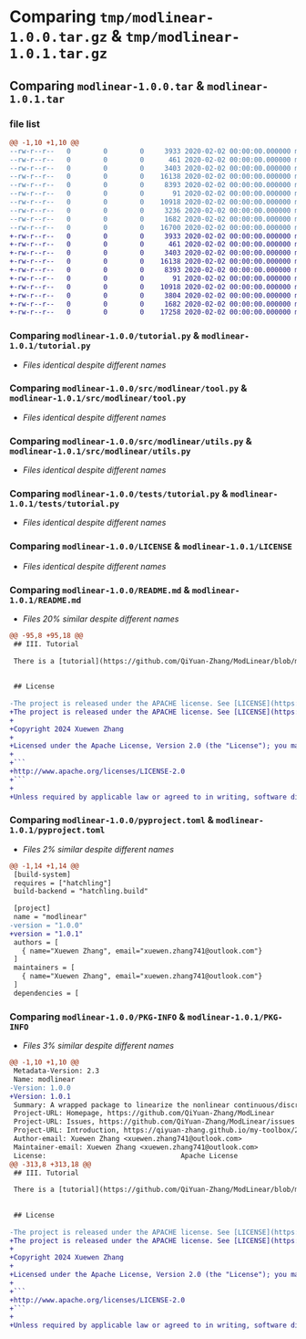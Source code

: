 # Comparing `tmp/modlinear-1.0.0.tar.gz` & `tmp/modlinear-1.0.1.tar.gz`

## Comparing `modlinear-1.0.0.tar` & `modlinear-1.0.1.tar`

### file list

```diff
@@ -1,10 +1,10 @@
--rw-r--r--   0        0        0     3933 2020-02-02 00:00:00.000000 modlinear-1.0.0/tutorial.py
--rw-r--r--   0        0        0      461 2020-02-02 00:00:00.000000 modlinear-1.0.0/src/modlinear/__init__.py
--rw-r--r--   0        0        0     3403 2020-02-02 00:00:00.000000 modlinear-1.0.0/src/modlinear/tool.py
--rw-r--r--   0        0        0    16138 2020-02-02 00:00:00.000000 modlinear-1.0.0/src/modlinear/utils.py
--rw-r--r--   0        0        0     8393 2020-02-02 00:00:00.000000 modlinear-1.0.0/tests/tutorial.py
--rw-r--r--   0        0        0       91 2020-02-02 00:00:00.000000 modlinear-1.0.0/.gitignore
--rw-r--r--   0        0        0    10918 2020-02-02 00:00:00.000000 modlinear-1.0.0/LICENSE
--rw-r--r--   0        0        0     3236 2020-02-02 00:00:00.000000 modlinear-1.0.0/README.md
--rw-r--r--   0        0        0     1682 2020-02-02 00:00:00.000000 modlinear-1.0.0/pyproject.toml
--rw-r--r--   0        0        0    16700 2020-02-02 00:00:00.000000 modlinear-1.0.0/PKG-INFO
+-rw-r--r--   0        0        0     3933 2020-02-02 00:00:00.000000 modlinear-1.0.1/tutorial.py
+-rw-r--r--   0        0        0      461 2020-02-02 00:00:00.000000 modlinear-1.0.1/src/modlinear/__init__.py
+-rw-r--r--   0        0        0     3403 2020-02-02 00:00:00.000000 modlinear-1.0.1/src/modlinear/tool.py
+-rw-r--r--   0        0        0    16138 2020-02-02 00:00:00.000000 modlinear-1.0.1/src/modlinear/utils.py
+-rw-r--r--   0        0        0     8393 2020-02-02 00:00:00.000000 modlinear-1.0.1/tests/tutorial.py
+-rw-r--r--   0        0        0       91 2020-02-02 00:00:00.000000 modlinear-1.0.1/.gitignore
+-rw-r--r--   0        0        0    10918 2020-02-02 00:00:00.000000 modlinear-1.0.1/LICENSE
+-rw-r--r--   0        0        0     3804 2020-02-02 00:00:00.000000 modlinear-1.0.1/README.md
+-rw-r--r--   0        0        0     1682 2020-02-02 00:00:00.000000 modlinear-1.0.1/pyproject.toml
+-rw-r--r--   0        0        0    17258 2020-02-02 00:00:00.000000 modlinear-1.0.1/PKG-INFO
```

### Comparing `modlinear-1.0.0/tutorial.py` & `modlinear-1.0.1/tutorial.py`

 * *Files identical despite different names*

### Comparing `modlinear-1.0.0/src/modlinear/tool.py` & `modlinear-1.0.1/src/modlinear/tool.py`

 * *Files identical despite different names*

### Comparing `modlinear-1.0.0/src/modlinear/utils.py` & `modlinear-1.0.1/src/modlinear/utils.py`

 * *Files identical despite different names*

### Comparing `modlinear-1.0.0/tests/tutorial.py` & `modlinear-1.0.1/tests/tutorial.py`

 * *Files identical despite different names*

### Comparing `modlinear-1.0.0/LICENSE` & `modlinear-1.0.1/LICENSE`

 * *Files identical despite different names*

### Comparing `modlinear-1.0.0/README.md` & `modlinear-1.0.1/README.md`

 * *Files 20% similar despite different names*

```diff
@@ -95,8 +95,18 @@
 ## III. Tutorial 
 
 There is a [tutorial](https://github.com/QiYuan-Zhang/ModLinear/blob/main/tutorial.py) example to illustrate how to use the *modlinear* to linearize nonlinear models.
 
 
 ## License
 
-The project is released under the APACHE license. See [LICENSE](https://github.com/QiYuan-Zhang/ModLinear/blob/main/LICENSE) for details.
+The project is released under the APACHE license. See [LICENSE](https://github.com/QiYuan-Zhang/ModLinear/blob/main/LICENSE) for details.
+
+Copyright 2024 Xuewen Zhang
+
+Licensed under the Apache License, Version 2.0 (the "License"); you may not use this file except in compliance with the License. You may obtain a copy of the License at
+
+```
+http://www.apache.org/licenses/LICENSE-2.0
+```
+
+Unless required by applicable law or agreed to in writing, software distributed under the License is distributed on an "AS IS" BASIS, WITHOUT WARRANTIES OR CONDITIONS OF ANY KIND, either express or implied. See the License for the specific language governing permissions and limitations under the License.
```

### Comparing `modlinear-1.0.0/pyproject.toml` & `modlinear-1.0.1/pyproject.toml`

 * *Files 2% similar despite different names*

```diff
@@ -1,14 +1,14 @@
 [build-system]
 requires = ["hatchling"]
 build-backend = "hatchling.build"
 
 [project]
 name = "modlinear"
-version = "1.0.0"
+version = "1.0.1"
 authors = [
   { name="Xuewen Zhang", email="xuewen.zhang741@outlook.com"}
 ]
 maintainers = [
   { name="Xuewen Zhang", email="xuewen.zhang741@outlook.com"}
 ]
 dependencies = [
```

### Comparing `modlinear-1.0.0/PKG-INFO` & `modlinear-1.0.1/PKG-INFO`

 * *Files 3% similar despite different names*

```diff
@@ -1,10 +1,10 @@
 Metadata-Version: 2.3
 Name: modlinear
-Version: 1.0.0
+Version: 1.0.1
 Summary: A wrapped package to linearize the nonlinear continuous/discrete model. Including **numerical** and **symbolic** calculations.
 Project-URL: Homepage, https://github.com/QiYuan-Zhang/ModLinear
 Project-URL: Issues, https://github.com/QiYuan-Zhang/ModLinear/issues
 Project-URL: Introduction, https://qiyuan-zhang.github.io/my-toolbox/2024/04/25/Developed-modlinear.html
 Author-email: Xuewen Zhang <xuewen.zhang741@outlook.com>
 Maintainer-email: Xuewen Zhang <xuewen.zhang741@outlook.com>
 License:                                 Apache License
@@ -313,8 +313,18 @@
 ## III. Tutorial 
 
 There is a [tutorial](https://github.com/QiYuan-Zhang/ModLinear/blob/main/tutorial.py) example to illustrate how to use the *modlinear* to linearize nonlinear models.
 
 
 ## License
 
-The project is released under the APACHE license. See [LICENSE](https://github.com/QiYuan-Zhang/ModLinear/blob/main/LICENSE) for details.
+The project is released under the APACHE license. See [LICENSE](https://github.com/QiYuan-Zhang/ModLinear/blob/main/LICENSE) for details.
+
+Copyright 2024 Xuewen Zhang
+
+Licensed under the Apache License, Version 2.0 (the "License"); you may not use this file except in compliance with the License. You may obtain a copy of the License at
+
+```
+http://www.apache.org/licenses/LICENSE-2.0
+```
+
+Unless required by applicable law or agreed to in writing, software distributed under the License is distributed on an "AS IS" BASIS, WITHOUT WARRANTIES OR CONDITIONS OF ANY KIND, either express or implied. See the License for the specific language governing permissions and limitations under the License.
```

